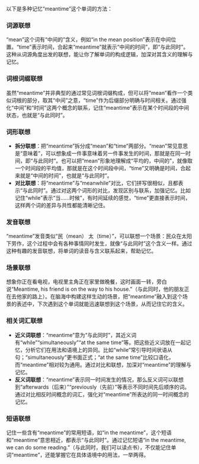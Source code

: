 以下是多种记忆“meantime”这个单词的方法：

### 词源联想
“mean”这个词有“中间的”含义，例如“in the mean position”表示在中间位置。“time”表示时间，合起来“meantime”就表示“中间的时间”，即“与此同时”。这种从词源角度出发的联想，能让你了解单词的构成逻辑，加深对其含义的理解与记忆。

### 词根词缀联想
虽然“meantime”并非典型的通过常见词根词缀构成，但可以将“mean”看作一个类似词根的部分，取其“中间”之意，“time”作为后缀部分明确与时间相关。通过强化“中间”和“时间”这两个概念的联系，记住“meantime”表示在某个时间段的中间状态，也就是“与此同时”。

### 词形联想
 - **拆分联想**：把“meantime”拆分成“mean”和“time”两部分。“mean”常见意思是“意味着”，可以想象成一件事意味着另一件事发生的时间，那就是在同一时间，即“与此同时”。也可以把“mean”形象地理解成“平均的，中间的”，就像取一个时间段的平均值，那就是在这个时间段中间，“time”又明确是时间，合起来就是“中间的时间”，也就是“与此同时”。
 - **对比联想**：将“meantime”与“meanwhile”对比，它们拼写很相似，且都表示“与此同时”。通过对这两个词形的对比，发现区别与联系，加强记忆。比如记住“while”表示“当……时候”，有时间延续的感觉，“time”更直接表示时间，这样两个词的差异与共性都能清晰记住。

### 发音联想
“meantime”发音类似“民（mean） 太（time）”，可以联想一个场景：民众在太阳下劳作，这个过程中会有各种事情同时发生，就像“与此同时”这个含义一样。通过这种有趣的发音联想，将单词的读音与含义联系起来，帮助记忆。

### 场景联想
想象你正在看电视，电视里主角正在家里做晚餐，这时画面一转，旁白说“Meantime, his friend is on the way to his house.”（与此同时，他的朋友正在去他家的路上）。在脑海中构建这样生动的场景，把“meantime”融入到这个场景的表述中，下次遇到这个单词就能迅速联想到这个场景，从而记住它的含义。

### 相关词汇联想
 - **近义词联想**：“meantime”意为“与此同时”，其近义词有“while”“simultaneously”“at the same time”等。把这些近义词放在一起记忆，分析它们在用法和语境上的异同。比如“while”常引导时间状语从句；“simultaneously”更书面正式；“at the same time”比较口语化，而“meantime”相对较为通用。通过对比和联想，加深对“meantime”的理解与记忆。
 - **反义词联想**：“meantime”表示同一时间发生的情况，那么反义词可以联想到“afterwards（后来）”“previously（先前）”等表示不同时间先后顺序的词。通过对比相反时间概念的词汇，强化对“meantime”所表达的同一时间概念的记忆。

### 短语联想
记住一些含有“meantime”的常用短语，如“in the meantime”，这个短语和“meantime”意思相近，都表示“与此同时”。通过记忆短语“in the meantime, we can do some reading.”（与此同时，我们可以读点书），不仅能记住单词“meantime”，还能掌握它在具体语境中的用法，一举两得。 